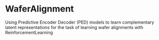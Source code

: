 # WaferAlignment
Using Predictive Encoder Decoder (PED) models to learn complementary latent representations for the task of learning wafer alignments with ReinforcementLearning
